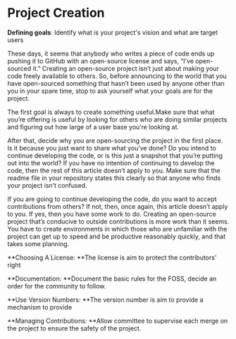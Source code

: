 # Project Creation

**Defining goals**: Identify what is your project's vision and what are target users

These days, it seems that anybody who writes a piece of code ends up pushing it to GitHub with an open-source license and says, “I’ve open-sourced it.” Creating an open-source project isn’t just about making your code freely available to others. So, before announcing to the world that you have open-sourced something that hasn’t been used by anyone other than you in your spare time, stop to ask yourself what your goals are for the project.

The first goal is always to create something useful.Make sure that what you’re offering is useful by looking for others who are doing similar projects and figuring out how large of a user base you’re looking at.

After that, decide why you are open-sourcing the project in the first place. Is it because you just want to share what you’ve done? Do you intend to continue developing the code, or is this just a snapshot that you’re putting out into the world? If you have no intention of continuing to develop the code, then the rest of this article doesn’t apply to you. Make sure that the readme file in your repository states this clearly so that anyone who finds your project isn’t confused.

If you are going to continue developing the code, do you want to accept contributions from others? If not, then, once again, this article doesn’t apply to you. If yes, then you have some work to do. Creating an open-source project that’s conducive to outside contributions is more work than it seems. You have to create environments in which those who are unfamiliar with the project can get up to speed and be productive reasonably quickly, and that takes some planning.

**Choosing A License: **The license is aim to protect the contributors' right

**Documentation: **Document the basic rules for the FOSS, decide an order for the community to follow.

**Use Version Numbers: **The version number is aim to provide a mechanism to provide

**Managing Contributions: **Allow committee to supervise each merge on the project to ensure the safety of the project.

